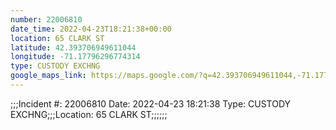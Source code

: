 ```yaml
---
number: 22006810
date_time: 2022-04-23T18:21:38+00:00
location: 65 CLARK ST
latitude: 42.393706949611044
longitude: -71.17796296774314
type: CUSTODY EXCHNG
google_maps_link: https://maps.google.com/?q=42.393706949611044,-71.17796296774314
---
```


;;;Incident #: 22006810  Date: 2022-04-23 18:21:38   Type: CUSTODY EXCHNG;;;Location: 65 CLARK ST;;;;;;
